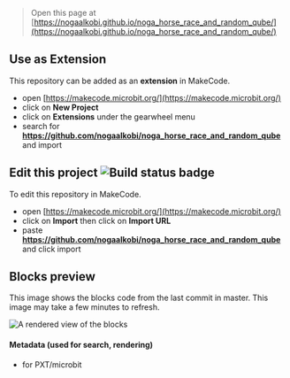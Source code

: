 
> Open this page at [https://nogaalkobi.github.io/noga_horse_race_and_random_qube/](https://nogaalkobi.github.io/noga_horse_race_and_random_qube/)

## Use as Extension

This repository can be added as an **extension** in MakeCode.

* open [https://makecode.microbit.org/](https://makecode.microbit.org/)
* click on **New Project**
* click on **Extensions** under the gearwheel menu
* search for **https://github.com/nogaalkobi/noga_horse_race_and_random_qube** and import

## Edit this project ![Build status badge](https://github.com/nogaalkobi/noga_horse_race_and_random_qube/workflows/MakeCode/badge.svg)

To edit this repository in MakeCode.

* open [https://makecode.microbit.org/](https://makecode.microbit.org/)
* click on **Import** then click on **Import URL**
* paste **https://github.com/nogaalkobi/noga_horse_race_and_random_qube** and click import

## Blocks preview

This image shows the blocks code from the last commit in master.
This image may take a few minutes to refresh.

![A rendered view of the blocks](https://github.com/nogaalkobi/noga_horse_race_and_random_qube/raw/master/.github/makecode/blocks.png)

#### Metadata (used for search, rendering)

* for PXT/microbit
<script src="https://makecode.com/gh-pages-embed.js"></script><script>makeCodeRender("{{ site.makecode.home_url }}", "{{ site.github.owner_name }}/{{ site.github.repository_name }}");</script>
